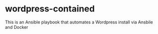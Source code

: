 # wordpress-contained
This is an Ansible playbook that automates a Wordpress install via Ansbile and Docker
